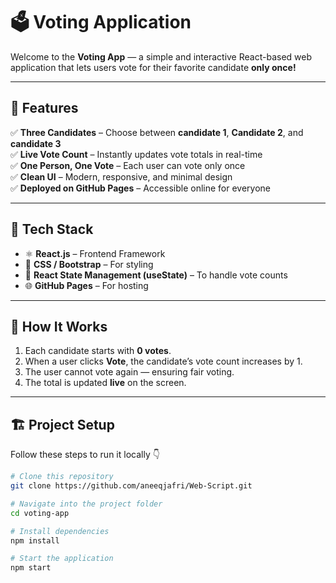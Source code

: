 # 🗳️ Voting Application

Welcome to the **Voting App** — a simple and interactive React-based web application that lets users vote for their favorite candidate **only once!**  

---

## 🚀 Features

✅ **Three Candidates** – Choose between **candidate 1**, **Candidate 2**, and **candidate 3**  
✅ **Live Vote Count** – Instantly updates vote totals in real-time  
✅ **One Person, One Vote** – Each user can vote only once  
✅ **Clean UI** – Modern, responsive, and minimal design  
✅ **Deployed on GitHub Pages** – Accessible online for everyone  

---

## 🧠 Tech Stack

- ⚛️ **React.js** – Frontend Framework  
- 💅 **CSS / Bootstrap** – For styling  
- 🔢 **React State Management (useState)** – To handle vote counts  
- 🌐 **GitHub Pages** – For hosting  

---

## 🧩 How It Works

1. Each candidate starts with **0 votes**.  
2. When a user clicks **Vote**, the candidate’s vote count increases by 1.  
3. The user cannot vote again — ensuring fair voting.  
4. The total is updated **live** on the screen.  

---

## 🏗️ Project Setup

Follow these steps to run it locally 👇  

```bash
# Clone this repository
git clone https://github.com/aneeqjafri/Web-Script.git

# Navigate into the project folder
cd voting-app

# Install dependencies
npm install

# Start the application
npm start
